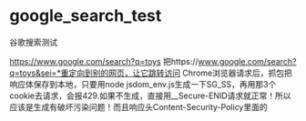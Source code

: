 # google_search_test
谷歌搜索测试


https://www.google.com/search?q=toys
把https://www.google.com/search?q=toys&sei=*重定向到别的网页，让它跳转访问
Chrome浏览器请求后，抓包把响应体保存到本地，只要用node jsdom_env.js生成一下SG_SS，再用那3个cookie去请求，会报429.如果不生成，直接用__Secure-ENID请求就正常！所以应该是生成有破坏污染问题！而且响应头Content-Security-Policy里面的
<script nonce="xxx">。注意 nonce 通常是服务器每次响应动态生成的 —— 所以你必须在替换时动态抓取 CSP 头中的 nonce 并注入到脚本标签里。

而且发现，把uer-agent改为Chrome 120在浏览器中请求得到的3个cookie参数，拿去请求，也会报429



window.SG_SS.length
1044

用脚本生成会破坏其有效性，用浏览器生成就没问题，打开网页：
file:///D:/yuchenye/dingding/google_search_test/谷歌搜索响应-python.html

所以location可能不检测？浏览器改user-agent为
navigator.userAgent="Mozilla/5.0 (Windows NT 10.0; Win64; x64) AppleWebKit/537.36 (KHTML, like Gecko) Chrome/120.0.0.0 Safari/537.36";
console.log(navigator.userAgent);
这样生成是可以的，不会像脚本那样破坏污染

但是把user-agent设置为iPhone 12 Pro，对应：
Mozilla/5.0 (iPhone; CPU iPhone OS 18_5 like Mac OS X) AppleWebKit/605.1.15 (KHTML, like Gecko) Version/18.5 Mobile/15E148 Safari/604.1

这样就不行了，会破坏掉，变成429






